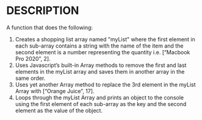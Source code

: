 # DESCRIPTION

A function that does the following:

1. Creates a shopping list array named "myList" where the first element in each sub-array contains a string with the name of the item and the second
element is a number representing the quantity i.e. [“Macbook Pro 2020”, 2].
2. Uses Javascript’s built-in Array methods to remove the first and last elements in the myList array and saves them in another array in the same order.
3. Uses yet another Array method to replace the 3rd element in the myList Array with [“Orange Juice”,
17].
4. Loops through the myList Array and prints an object to the console using the first element of each sub-array as the key and the second element as the value of the object.
